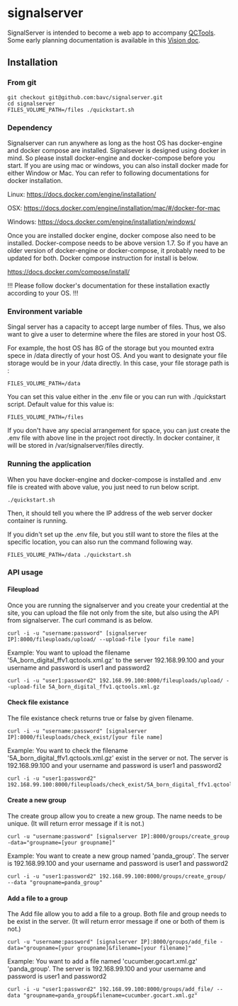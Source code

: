 # signalserver

SignalServer is intended to become a web app to accompany [QCTools](https://github.com/bavc/qctools). Some early planning documentation is available in this [Vision doc](https://docs.google.com/document/d/1zXtVf47LVEYJvc9nPbLY-0pTDouyyNlsbeFu1YdmMlI/edit?usp=sharing).

## Installation

### From git

```
git checkout git@github.com:bavc/signalserver.git
cd signalserver
FILES_VOLUME_PATH=/files ./quickstart.sh
```


### Dependency

Signalserver can run anywhere as long as the host OS has docker-engine and docker compose are installed. Signalsever is designed using docker in mind. So please install docker-engine and docker-compose before you start. If you are using mac or windows, you can also install docker made for either Window or Mac. You can refer to following documentations for docker installation.

Linux: https://docs.docker.com/engine/installation/

OSX: https://docs.docker.com/engine/installation/mac/#/docker-for-mac

Windows: https://docs.docker.com/engine/installation/windows/


Once you are installed docker engine, docker compose also need to be installed.
Docker-compose needs to be above version 1.7. So if you have an older version of docker-engine or
docker-compose, it probably need to be updated for both. Docker compose instruction for install is below.

https://docs.docker.com/compose/install/

!!! Please follow docker's documentation for these installation exactly according to your OS. !!!

### Environment variable

Singal server has a capacity to accept large number of files. Thus, we also want to give a user to determine where the files are stored in your host OS.

For example, the host OS has 8G of the storage but you mounted extra spece in /data directly of your host OS.  And you want to designate your file storage would be in your /data directly. In this case, your file storage path is :

```
FILES_VOLUME_PATH=/data
```

You can set this value either in the .env file or you can run with ./quickstart script. Default value for this value is:

```
FILES_VOLUME_PATH=/files
```

If you don't have any special arrangement for space, you can just create the .env file with above line in the project root directly. In docker container, it will be stored in /var/signalserver/files directly.

### Running the application

When you have docker-engine and docker-compose is installed and .env file is created with above value, you just need to run below script.

```
./quickstart.sh
```

Then, it should tell you where the IP address of the web server docker container is running.

If you didn't set up the .env file, but you still want to store the files at the specific location,
you can also run the command following way.

```
FILES_VOLUME_PATH=/data ./quickstart.sh
```


### API usage

#### Fileupload

Once you are running the signalserver and you create your credential at the site, you can upload the file not only from the site, but also using the API from signalserver. The curl command is as below.

```
curl -i -u "username:password" [signalserver IP]:8000/fileuploads/upload/ --upload-file [your file name]
```

Example:
You want to upload the filename '5A_born_digital_ffv1.qctools.xml.gz' to the server 192.168.99.100
and your username and password is user1 and password2

```
curl -i -u "user1:password2" 192.168.99.100:8000/fileuploads/upload/ --upload-file 5A_born_digital_ffv1.qctools.xml.gz
```

#### Check file existance

The file existance check returns true or false by given filename.

```
curl -i -u "username:password" [signalserver IP]:8000/fileuploads/check_exist/[your file name]
```
Example:
You want to check the filename '5A_born_digital_ffv1.qctools.xml.gz' exist in the server or not. The server is 192.168.99.100
and your username and password is user1 and password2

```
curl -i -u "user1:password2" 192.168.99.100:8000/fileuploads/check_exist/5A_born_digital_ffv1.qctools.xml.gz
```

#### Create a new group

The create group allow you to create a new group. The name needs to be unique.
(It will return error message if it is not.)

```
curl -u "username:password" [signalserver IP]:8000/groups/create_group -data="groupname=[your groupname]"
```
Example:
You want to create a new group named  'panda_group'. The server is 192.168.99.100
and your username and password is user1 and password2

```
curl -i -u "user1:password2" 192.168.99.100:8000/groups/create_group/ --data "groupname=panda_group"
```

#### Add a file to a group

The Add file allow you to add a file to a group. Both file and group needs to be exist in the server.
(It will return error message if one or both of them is not.)

```
curl -u "username:password" [signalserver IP]:8000/groups/add_file -data="groupname=[your groupname]&filename=[your filename]"
```
Example:
You want to add a file named 'cucumber.gocart.xml.gz' 'panda_group'. The server is 192.168.99.100
and your username and password is user1 and password2

```
curl -i -u "user1:password2" 192.168.99.100:8000/groups/add_file/ --data "groupname=panda_group&filename=cucumber.gocart.xml.gz"
```
